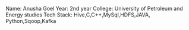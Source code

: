 Name: Anusha Goel Year: 2nd year College: University of Petroleum and Energy studies Tech Stack: Hive,C,C++,MySql,HDFS,JAVA,
Python,Sqoop,Kafka
